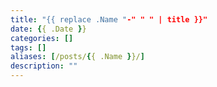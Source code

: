 ```yaml
---
title: "{{ replace .Name "-" " " | title }}"
date: {{ .Date }}
categories: []
tags: []
aliases: [/posts/{{ .Name }}/]
description: ""
---
```


